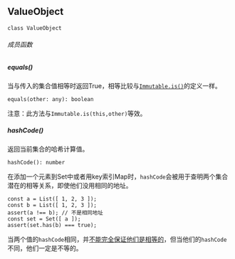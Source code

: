## ValueObject

```
class ValueObject
```

###### 成员函数

##### equals\(\)

当与传入的集合值相等时返回True，相等比较与[`Immutable.is()`](/is.md)的定义一样。

```
equals(other: any): boolean
```

注意：此方法与`Immutable.is(this,other)`等效。



##### hashCode\(\)

返回当前集合的哈希计算值。

```
hashCode(): number
```

在添加一个元素到Set中或者用key索引Map时，`hashCode`会被用于查明两个集合潜在的相等关系，即使他们没用相同的地址。

```
const a = List([ 1, 2, 3 ]);
const b = List([ 1, 2, 3 ]);
assert(a !== b); // 不是相同地址
const set = Set([ a ]);
assert(set.has(b) === true);
```

当两个值的`hashCode`相同，并[不能完全保证他们是相等的](https://zh.wikipedia.org/wiki/碰撞_%28计算机科学%29)，但当他们的`hashCode`不同，他们一定是不等的。

